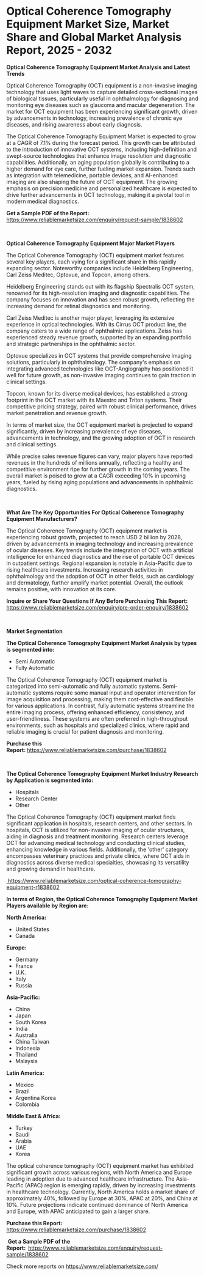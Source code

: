 <p><h1>Optical Coherence Tomography Equipment Market Size, Market Share and Global Market Analysis Report, 2025 - 2032</h1></p><p><strong>Optical Coherence Tomography Equipment Market Analysis and Latest Trends</strong></p>
<p><p>Optical Coherence Tomography (OCT) equipment is a non-invasive imaging technology that uses light waves to capture detailed cross-sectional images of biological tissues, particularly useful in ophthalmology for diagnosing and monitoring eye diseases such as glaucoma and macular degeneration. The market for OCT equipment has been experiencing significant growth, driven by advancements in technology, increasing prevalence of chronic eye diseases, and rising awareness about early diagnosis.</p><p>The Optical Coherence Tomography Equipment Market is expected to grow at a CAGR of 7.1% during the forecast period. This growth can be attributed to the introduction of innovative OCT systems, including high-definition and swept-source technologies that enhance image resolution and diagnostic capabilities. Additionally, an aging population globally is contributing to a higher demand for eye care, further fueling market expansion. Trends such as integration with telemedicine, portable devices, and AI-enhanced imaging are also shaping the future of OCT equipment. The growing emphasis on precision medicine and personalized healthcare is expected to drive further advancements in OCT technology, making it a pivotal tool in modern medical diagnostics.</p></p>
<p><strong>Get a Sample PDF of the Report:&nbsp;</strong> <a href="https://www.reliablemarketsize.com/enquiry/request-sample/1838602?utm_campaign=2667&utm_medium=2&utm_source=Github&utm_content=ia&utm_term=22022025&utm_id=optical-coherence-tomography-equipment">https://www.reliablemarketsize.com/enquiry/request-sample/1838602</a></p>
<p>&nbsp;</p>
<p><strong>Optical Coherence Tomography Equipment Major Market Players</strong></p>
<p><p>The Optical Coherence Tomography (OCT) equipment market features several key players, each vying for a significant share in this rapidly expanding sector. Noteworthy companies include Heidelberg Engineering, Carl Zeiss Meditec, Optovue, and Topcon, among others. </p><p>Heidelberg Engineering stands out with its flagship Spectralis OCT system, renowned for its high-resolution imaging and diagnostic capabilities. The company focuses on innovation and has seen robust growth, reflecting the increasing demand for retinal diagnostics and monitoring.</p><p>Carl Zeiss Meditec is another major player, leveraging its extensive experience in optical technologies. With its Cirrus OCT product line, the company caters to a wide range of ophthalmic applications. Zeiss has experienced steady revenue growth, supported by an expanding portfolio and strategic partnerships in the ophthalmic sector.</p><p>Optovue specializes in OCT systems that provide comprehensive imaging solutions, particularly in ophthalmology. The company's emphasis on integrating advanced technologies like OCT-Angiography has positioned it well for future growth, as non-invasive imaging continues to gain traction in clinical settings.</p><p>Topcon, known for its diverse medical devices, has established a strong footprint in the OCT market with its Maestro and Triton systems. Their competitive pricing strategy, paired with robust clinical performance, drives market penetration and revenue growth.</p><p>In terms of market size, the OCT equipment market is projected to expand significantly, driven by increasing prevalence of eye diseases, advancements in technology, and the growing adoption of OCT in research and clinical settings. </p><p>While precise sales revenue figures can vary, major players have reported revenues in the hundreds of millions annually, reflecting a healthy and competitive environment ripe for further growth in the coming years. The overall market is poised to grow at a CAGR exceeding 10% in upcoming years, fueled by rising aging populations and advancements in ophthalmic diagnostics.</p></p>
<p>&nbsp;</p>
<p><strong>What Are The Key Opportunities For Optical Coherence Tomography Equipment Manufacturers?</strong></p>
<p><p>The Optical Coherence Tomography (OCT) equipment market is experiencing robust growth, projected to reach USD 2 billion by 2028, driven by advancements in imaging technology and increasing prevalence of ocular diseases. Key trends include the integration of OCT with artificial intelligence for enhanced diagnostics and the rise of portable OCT devices in outpatient settings. Regional expansion is notable in Asia-Pacific due to rising healthcare investments. Increasing research activities in ophthalmology and the adoption of OCT in other fields, such as cardiology and dermatology, further amplify market potential. Overall, the outlook remains positive, with innovation at its core.</p></p>
<p><strong>Inquire or Share Your Questions If Any Before Purchasing This Report:</strong> <a href="https://www.reliablemarketsize.com/enquiry/pre-order-enquiry/1838602?utm_campaign=2667&utm_medium=2&utm_source=Github&utm_content=ia&utm_term=22022025&utm_id=optical-coherence-tomography-equipment">https://www.reliablemarketsize.com/enquiry/pre-order-enquiry/1838602</a></p>
<p>&nbsp;</p>
<p><strong>Market Segmentation</strong></p>
<p><strong>The Optical Coherence Tomography Equipment Market Analysis by types is segmented into:</strong></p>
<p><ul><li>Semi Automatic</li><li>Fully Automatic</li></ul></p>
<p><p>The Optical Coherence Tomography (OCT) equipment market is categorized into semi-automatic and fully automatic systems. Semi-automatic systems require some manual input and operator intervention for image acquisition and processing, making them cost-effective and flexible for various applications. In contrast, fully automatic systems streamline the entire imaging process, offering enhanced efficiency, consistency, and user-friendliness. These systems are often preferred in high-throughput environments, such as hospitals and specialized clinics, where rapid and reliable imaging is crucial for patient diagnosis and monitoring.</p></p>
<p><strong>Purchase this Report:&nbsp;</strong><a href="https://www.reliablemarketsize.com/purchase/1838602?utm_campaign=2667&utm_medium=2&utm_source=Github&utm_content=ia&utm_term=22022025&utm_id=optical-coherence-tomography-equipment">https://www.reliablemarketsize.com/purchase/1838602</a></p>
<p>&nbsp;</p>
<p><strong>The Optical Coherence Tomography Equipment Market Industry Research by Application is segmented into:</strong></p>
<p><ul><li>Hospitals</li><li>Research Center</li><li>Other</li></ul></p>
<p><p>The Optical Coherence Tomography (OCT) equipment market finds significant application in hospitals, research centers, and other sectors. In hospitals, OCT is utilized for non-invasive imaging of ocular structures, aiding in diagnosis and treatment monitoring. Research centers leverage OCT for advancing medical technology and conducting clinical studies, enhancing knowledge in various fields. Additionally, the 'other' category encompasses veterinary practices and private clinics, where OCT aids in diagnostics across diverse medical specialties, showcasing its versatility and growing demand in healthcare.</p></p>
<p><a href="https://www.reliablemarketsize.com/optical-coherence-tomography-equipment-r1838602?utm_campaign=2667&utm_medium=2&utm_source=Github&utm_content=ia&utm_term=22022025&utm_id=optical-coherence-tomography-equipment">&nbsp;https://www.reliablemarketsize.com/optical-coherence-tomography-equipment-r1838602</a></p>
<p><strong>In terms of Region, the Optical Coherence Tomography Equipment Market Players available by Region are:</strong></p>
<p>
    <p> <strong> North America: </strong>
        <ul>
            <li>United States</li>
            <li>Canada</li>
        </ul>
        </p> 
    <p> <strong> Europe: </strong>
        <ul>
            <li>Germany</li>
            <li>France</li>
            <li>U.K.</li>
            <li>Italy</li>
            <li>Russia</li>
        </ul>
        </p> 
    <p> <strong> Asia-Pacific: </strong>
        <ul>
            <li>China</li>
            <li>Japan</li>
            <li>South Korea</li>
            <li>India</li>
            <li>Australia</li>
            <li>China Taiwan</li>
            <li>Indonesia</li>
            <li>Thailand</li>
            <li>Malaysia</li>
        </ul>
        </p> 
    <p> <strong> Latin America: </strong>
        <ul>
            <li>Mexico</li>
            <li>Brazil</li>
            <li>Argentina Korea</li>
            <li>Colombia</li>
        </ul>
        </p> 
    <p> <strong> Middle East & Africa: </strong>
        <ul>
            <li>Turkey</li>
            <li>Saudi</li>
            <li>Arabia</li>
            <li>UAE</li>
            <li>Korea</li>
        </ul>
    </p>
    </p>
<p><p>The optical coherence tomography (OCT) equipment market has exhibited significant growth across various regions, with North America and Europe leading in adoption due to advanced healthcare infrastructure. The Asia-Pacific (APAC) region is emerging rapidly, driven by increasing investments in healthcare technology. Currently, North America holds a market share of approximately 40%, followed by Europe at 30%, APAC at 20%, and China at 10%. Future projections indicate continued dominance of North America and Europe, with APAC anticipated to gain a larger share.</p></p>
<p><strong>Purchase this Report: </strong><a href="https://www.reliablemarketsize.com/purchase/1838602?utm_campaign=2667&utm_medium=2&utm_source=Github&utm_content=ia&utm_term=22022025&utm_id=optical-coherence-tomography-equipment">https://www.reliablemarketsize.com/purchase/1838602</a></p>
<p>&nbsp;<strong>Get a Sample PDF of the Report:&nbsp;&nbsp;</strong><a href="https://www.reliablemarketsize.com/enquiry/request-sample/1838602?utm_campaign=2667&utm_medium=2&utm_source=Github&utm_content=ia&utm_term=22022025&utm_id=optical-coherence-tomography-equipment">https://www.reliablemarketsize.com/enquiry/request-sample/1838602</a></p>
<p><strong></strong></p>
<p>Check more reports on <a href="https://www.reliablemarketsize.com/?utm_campaign=2667&utm_medium=2&utm_source=Github&utm_content=ia&utm_term=22022025&utm_id=optical-coherence-tomography-equipment">https://www.reliablemarketsize.com/</a></p>